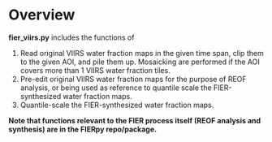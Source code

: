 # Overview

**fier_viirs.py** includes the functions of

1. Read original VIIRS water fraction maps in the given time span, clip them to the given AOI, and pile them up. Mosaicking are performed if the AOI covers more than 1 VIIRS water fraction tiles.
2. Pre-edit original VIIRS water fraction maps for the purpose of REOF analysis, or being used as reference to quantile scale the FIER-synthesized water fraction maps.
3. Quantile-scale the FIER-synthesized water fraction maps.

**Note that functions relevant to the FIER process itself (REOF analysis and synthesis) are in the FIERpy repo/package.**
